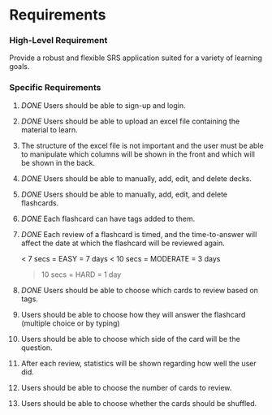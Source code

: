 # Requirements

### High-Level Requirement

Provide a robust and flexible SRS application suited for a variety of learning goals.

### Specific Requirements

1. *DONE* Users should be able to sign-up and login.

2. *DONE* Users should be able to upload an excel file containing the material to learn.

3. The structure of the excel file is not important and the user must be able to manipulate which
columns will be shown in the front and which will be shown in the back.

4. *DONE* Users should be able to manually, add, edit, and delete decks.

5. *DONE* Users should be able to manually, add, edit, and delete flashcards.

6. *DONE* Each flashcard can have tags added to them.

7. *DONE* Each review of a flashcard is timed, and the time-to-answer will affect the date at which the
flashcard will be reviewed again.

    < 7 secs = EASY =  7 days
    < 10 secs = MODERATE = 3 days
    > 10 secs = HARD = 1 day

8. *DONE* Users should be able to choose which cards to review based on tags.

9. Users should be able to choose how they will answer the flashcard (multiple choice or by typing)

10. Users should be able to choose which side of the card will be the question.

11. After each review, statistics will be shown regarding how well the user did.

12. Users should be able to choose the number of cards to review.

13. Users should be able to choose whether the cards should be shuffled.